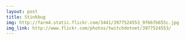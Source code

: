 ```yaml
---
layout: post
title: Stinkbug 
img: http://farm4.static.flickr.com/3441/3977524553_9f66fb655c.jpg 
img_link: http://www.flickr.com/photos/twitchdotnet/3977524553/ 
---
```

